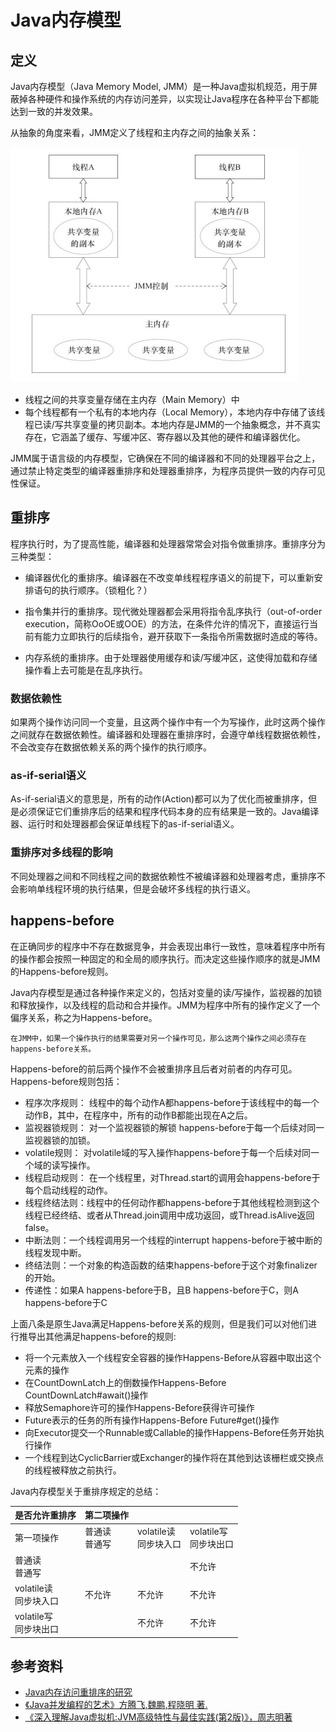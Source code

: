 # Java内存模型

## 定义

Java内存模型（Java Memory Model, JMM）是一种Java虚拟机规范，用于屏蔽掉各种硬件和操作系统的内存访问差异，以实现让Java程序在各种平台下都能达到一致的并发效果。

从抽象的角度来看，JMM定义了线程和主内存之间的抽象关系：

![](img/JMM_thread.png)

+ 线程之间的共享变量存储在主内存（Main Memory）中
+ 每个线程都有一个私有的本地内存（Local Memory），本地内存中存储了该线程已读/写共享变量的拷贝副本。本地内存是JMM的一个抽象概念，并不真实存在，它涵盖了缓存、写缓冲区、寄存器以及其他的硬件和编译器优化。

JMM属于语言级的内存模型，它确保在不同的编译器和不同的处理器平台之上，通过禁止特定类型的编译器重排序和处理器重排序，为程序员提供一致的内存可见性保证。

## 重排序

程序执行时，为了提高性能，编译器和处理器常常会对指令做重排序。重排序分为三种类型：

+ 编译器优化的重排序。编译器在不改变单线程程序语义的前提下，可以重新安排语句的执行顺序。（锁粗化？）

+ 指令集并行的重排序。现代微处理器都会采用将指令乱序执行（out-of-order execution，简称OoOE或OOE）的方法，在条件允许的情况下，直接运行当前有能力立即执行的后续指令，避开获取下一条指令所需数据时造成的等待。

+ 内存系统的重排序。由于处理器使用缓存和读/写缓冲区，这使得加载和存储操作看上去可能是在乱序执行。

### 数据依赖性

如果两个操作访问同一个变量，且这两个操作中有一个为写操作，此时这两个操作之间就存在数据依赖性。编译器和处理器在重排序时，会遵守单线程数据依赖性，不会改变存在数据依赖关系的两个操作的执行顺序。

### as-if-serial语义

As-if-serial语义的意思是，所有的动作(Action)都可以为了优化而被重排序，但是必须保证它们重排序后的结果和程序代码本身的应有结果是一致的。Java编译器、运行时和处理器都会保证单线程下的as-if-serial语义。

### 重排序对多线程的影响

不同处理器之间和不同线程之间的数据依赖性不被编译器和处理器考虑，重排序不会影响单线程环境的执行结果，但是会破坏多线程的执行语义。

## happens-before

在正确同步的程序中不存在数据竞争，并会表现出串行一致性，意味着程序中所有的操作都会按照一种固定的和全局的顺序执行。而决定这些操作顺序的就是JMM的Happens-before规则。

Java内存模型是通过各种操作来定义的，包括对变量的读/写操作，监视器的加锁和释放操作，以及线程的启动和合并操作。JMM为程序中所有的操作定义了一个偏序关系，称之为Happens-before。

>
    在JMM中，如果一个操作执行的结果需要对另一个操作可见，那么这两个操作之间必须存在happens-before关系。

Happens-before的前后两个操作不会被重排序且后者对前者的内存可见。Happens-before规则包括：

+ 程序次序规则： 线程中的每个动作A都happens-before于该线程中的每一个动作B，其中，在程序中，所有的动作B都能出现在A之后。
+ 监视器锁规则： 对一个监视器锁的解锁 happens-before于每一个后续对同一监视器锁的加锁。
+ volatile规则： 对volatile域的写入操作happens-before于每一个后续对同一个域的读写操作。
+ 线程启动规则： 在一个线程里，对Thread.start的调用会happens-before于每个启动线程的动作。
+ 线程终结法则：线程中的任何动作都happens-before于其他线程检测到这个线程已经终结、或者从Thread.join调用中成功返回，或Thread.isAlive返回false。
+ 中断法则：一个线程调用另一个线程的interrupt happens-before于被中断的线程发现中断。
+ 终结法则：一个对象的构造函数的结束happens-before于这个对象finalizer的开始。
+ 传递性：如果A happens-before于B，且B happens-before于C，则A happens-before于C

上面八条是原生Java满足Happens-before关系的规则，但是我们可以对他们进行推导出其他满足happens-before的规则:

+ 将一个元素放入一个线程安全容器的操作Happens-Before从容器中取出这个元素的操作
+ 在CountDownLatch上的倒数操作Happens-Before CountDownLatch#await()操作
+ 释放Semaphore许可的操作Happens-Before获得许可操作
+ Future表示的任务的所有操作Happens-Before Future#get()操作
+ 向Executor提交一个Runnable或Callable的操作Happens-Before任务开始执行操作
+ 一个线程到达CyclicBarrier或Exchanger的操作将在其他到达该栅栏或交换点的线程被释放之前执行。


Java内存模型关于重排序规定的总结：

|是否允许重排序|第二项操作|||
|---|---|---|---|
|第一项操作|普通读<br>普通写|volatile读<br>同步块入口|volatile写<br>同步块出口|
|普通读<br>普通写|||不允许|
|volatile读<br>同步块入口|不允许|不允许|不允许|
|volatile写<br>同步块出口||不允许|不允许|

## 参考资料

+ [Java内存访问重排序的研究](https://tech.meituan.com/java-memory-reordering.html)
+ [《Java并发编程的艺术》方腾飞,魏鹏,程晓明 著. ](https://www.amazon.cn/dp/B012NDCEA0/ref=sr_1_1?ie=UTF8&qid=1520002234&sr=8-1&keywords=Java%E5%B9%B6%E5%8F%91%E7%BC%96%E7%A8%8B%E7%9A%84%E8%89%BA%E6%9C%AF)
+ [《深入理解Java虚拟机:JVM高级特性与最佳实践(第2版)》，周志明著](https://www.amazon.cn/gp/product/B00D2ID4PK/ref=pd_bxgy_14_img_2?ie=UTF8&psc=1&refRID=K62CDWYDMVM80WXKTYQ4)
